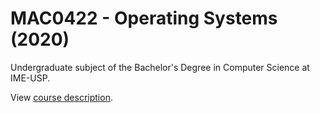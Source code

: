 # MAC0422 - Operating Systems (2020)
Undergraduate subject of the Bachelor's Degree in Computer Science at IME-USP.

View [course description](https://uspdigital.usp.br/jupiterweb/obterDisciplina?nomdis=&sgldis=mac0422).